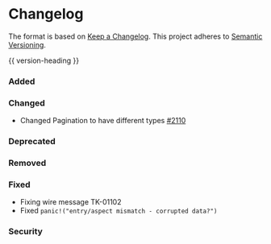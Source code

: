# Changelog
The format is based on [Keep a Changelog](https://keepachangelog.com/en/1.0.0/).
This project adheres to [Semantic Versioning](https://semver.org/spec/v2.0.0.html).

{{ version-heading }}

### Added

### Changed
- Changed Pagination to have different types [#2110](https://github.com/holochain/holochain-rust/pull/2110)
### Deprecated

### Removed

### Fixed

- Fixing wire message TK-01102
- Fixed `panic!("entry/aspect mismatch - corrupted data?")`

### Security
